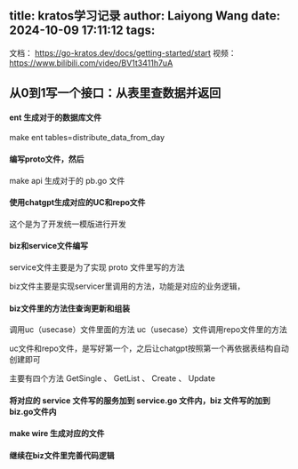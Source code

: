 title: kratos学习记录
author: Laiyong Wang
date: 2024-10-09 17:11:12
tags:
---
文档： https://go-kratos.dev/docs/getting-started/start
视频： https://www.bilibili.com/video/BV1t3411h7uA

## 从0到1写一个接口：从表里查数据并返回
#### ent 生成对于的数据库文件
make ent tables=distribute_data_from_day
#### 编写proto文件，然后
make api 生成对于的 pb.go 文件
#### 使用chatgpt生成对应的UC和repo文件
这个是为了开发统一模版进行开发

#### biz和service文件编写
service文件主要是为了实现 proto 文件里写的方法

biz文件主要是实现servicer里调用的方法，功能是对应的业务逻辑，

#### biz文件里的方法住查询更新和组装

调用uc（usecase）文件里面的方法 
uc（usecase）文件调用repo文件里的方法

uc文件和repo文件，是写好第一个，之后让chatgpt按照第一个再依据表结构自动创建即可

主要有四个方法 GetSingle 、 GetList 、 Create 、 Update

#### 将对应的 service 文件写的服务加到 service.go 文件内，biz 文件写的加到biz.go文件内

#### make wire 生成对应的文件

#### 继续在biz文件里完善代码逻辑